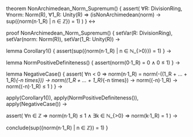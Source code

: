 theorem NonArchimedean_Norm_Supremum() {
  assert(
    ∀R: DivisionRing, ∀norm: Norm(R), ∀1_R: Unity(R) ⇒
    (isNonArchimedean(norm) →
     sup({norm(n·1_R) | n ∈ ℤ}) = 1)
  )
} ↔

proof NonArchimedean_Norm_Supremum() {
  setVar(R: DivisionRing),
  setVar(norm: Norm(R)),
  setVar(1_R: Unity(R)) →
  
  lemma Corollary1() {
    assert(sup({norm(n·1_R) | n ∈ ℕ_{>0}}) = 1)
  } →
  
  lemma NormPositiveDefiniteness() {
    assert(norm(0·1_R) = 0 ∧ 0 ≤ 1)
  } →
  
  lemma NegativeCase() {
    assert(
      ∀n < 0 ⇒
      norm(n·1_R) = 
      norm(-((1_R + ... + 1_R)_{-n times})) →
      norm((1_R + ... + 1_R)_{-n times}) →
      norm((-n)·1_R) →
      norm((-n)·1_R) ≤ 1
    )
  } →
  
  apply(Corollary1()),
  apply(NormPositiveDefiniteness()),
  apply(NegativeCase()) →
  
  assert(
    ∀n ∈ ℤ ⇒ norm(n·1_R) ≤ 1 ∧
    ∃k ∈ ℕ_{>0} ⇒ norm(k·1_R) = 1
  ) →
  
  conclude(sup({norm(n·1_R) | n ∈ ℤ}) = 1)
}